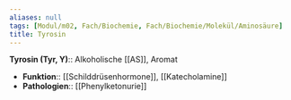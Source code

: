 ```yaml
---
aliases: null
tags: [Modul/m02, Fach/Biochemie, Fach/Biochemie/Molekül/Aminosäure]
title: Tyrosin
---
```

**Tyrosin (Tyr, Y)**:: Alkoholische [[AS]], Aromat
- **Funktion**:: [[Schilddrüsenhormone]], [[Katecholamine]]
- **Pathologien**:: [[Phenylketonurie]]